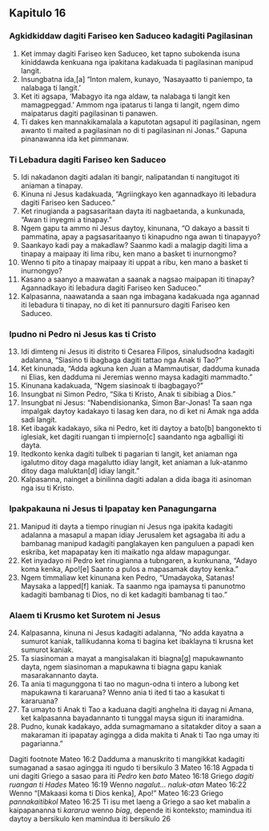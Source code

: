 Kapitulo 16
-----------

### Agkidkiddaw dagiti Fariseo ken Saduceo kadagiti Pagilasinan

1. Ket immay dagiti Fariseo ken Saduceo, ket tapno subokenda isuna kiniddawda kenkuana nga ipakitana kadakuada ti pagilasinan manipud langit.
2. Insungbatna ida,[a] “Inton malem, kunayo, ‘Nasayaatto ti paniempo, ta nalabaga ti langit.’
3. Ket iti agsapa, ‘Mabagyo ita nga aldaw, ta nalabaga ti langit ken mamagpeggad.’ Ammom nga ipatarus ti langa ti langit, ngem dimo maipatarus dagiti pagilasinan ti panawen.
4. Ti dakes ken mannakikamalala a kaputotan agsapul iti pagilasinan, ngem awanto ti maited a pagilasinan no di ti pagilasinan ni Jonas.” Gapuna pinanawanna ida ket pimmanaw.

### Ti Lebadura dagiti Fariseo ken Saduceo

5. Idi nakadanon dagiti adalan iti bangir, nalipatandan ti nangitugot iti aniaman a tinapay.
6. Kinuna ni Jesus kadakuada, “Agriingkayo ken agannadkayo iti lebadura dagiti Fariseo ken Saduceo.”
7. Ket rinugianda a pagsasaritaan dayta iti nagbaetanda, a kunkunada, “Awan ti inyegmi a tinapay.”
8. Ngem gapu ta ammo ni Jesus daytoy, kinunana, “O dakayo a bassit ti pammatina, apay a pagsasaritaanyo ti kinapudno nga awan ti tinapayyo?
9. Saankayo kadi pay a makadlaw? Saanmo kadi a malagip dagiti lima a tinapay a maipaay iti lima ribu, ken mano a basket ti inurnongmo?
10. Wenno ti pito a tinapay maipaay iti uppat a ribu, ken mano a basket ti inurnongyo?
11. Kasano a saanyo a maawatan a saanak a nagsao maipapan iti tinapay? Agannadkayo iti lebadura dagiti Fariseo ken Saduceo.”
12. Kalpasanna, naawatanda a saan nga imbagana kadakuada nga agannad iti lebadura ti tinapay, no di ket iti pannursuro dagiti Fariseo ken Saduceo.

### Ipudno ni Pedro ni Jesus kas ti Cristo

13. Idi dimteng ni Jesus iti distrito ti Cesarea Filipos, sinaludsodna kadagiti adalanna, “Siasino ti ibagbaga dagiti tattao nga Anak ti Tao?”
14. Ket kinunada, “Adda agkuna ken Juan a Mammautisar, dadduma kunada ni Elias, ken dadduma ni Jeremias wenno maysa kadagiti mammadto.”
15. Kinunana kadakuada, “Ngem siasinoak ti ibagbagayo?”
16. Insungbat ni Simon Pedro, “Sika ti Kristo, Anak ti sibibiag a Dios.”
17. Insungbat ni Jesus: “Nabendisionanka, Simon Bar-Jonas! Ta saan nga impalgak daytoy kadakayo ti lasag ken dara, no di ket ni Amak nga adda sadi langit.
18. Ket ibagak kadakayo, sika ni Pedro, ket iti daytoy a bato[b] bangonekto ti iglesiak, ket dagiti ruangan ti impierno[c] saandanto nga agballigi iti dayta.
19. Itedkonto kenka dagiti tulbek ti pagarian ti langit, ket aniaman nga igalutmo ditoy daga magalutto idiay langit, ket aniaman a luk-atanmo ditoy daga maluktan[d] idiay langit.”
20. Kalpasanna, nainget a binilinna dagiti adalan a dida ibaga iti asinoman nga isu ti Kristo.

### Ipakpakauna ni Jesus ti Ipapatay ken Panagungarna

21. Manipud iti dayta a tiempo rinugian ni Jesus nga ipakita kadagiti adalanna a masapul a mapan idiay Jerusalem ket agsagaba iti adu a bambanag manipud kadagiti panglakayen ken panguluen a papadi ken eskriba, ket mapapatay ken iti maikatlo nga aldaw mapagungar.
22. Ket inyadayo ni Pedro ket rinugianna a tubngaren, a kunkunana, “Adayo koma kenka, Apo![e] Saanto a pulos a mapasamak daytoy kenka.”
23. Ngem timmaliaw ket kinunana ken Pedro, “Umadayoka, Satanas! Maysaka a lapped[f] kaniak. Ta saanmo nga ipamaysa ti panunotmo kadagiti bambanag ti Dios, no di ket kadagiti bambanag ti tao.”

### Alaem ti Krusmo ket Surotem ni Jesus

24. Kalpasanna, kinuna ni Jesus kadagiti adalanna, “No adda kayatna a sumurot kaniak, tallikudanna koma ti bagina ket ibaklayna ti krusna ket sumurot kaniak.
25. Ta siasinoman a mayat a mangisalakan iti biagna[g] mapukawnanto dayta, ngem siasinoman a mapukawna ti biagna gapu kaniak masarakannanto dayta.
26. Ta ania ti magunggona ti tao no magun-odna ti intero a lubong ket mapukawna ti kararuana? Wenno ania ti ited ti tao a kasukat ti kararuana?
27. Ta umayto ti Anak ti Tao a kaduana dagiti anghelna iti dayag ni Amana, ket kalpasanna bayadannanto ti tunggal maysa sigun iti inaramidna.
28. Pudno, kunak kadakayo, adda sumagmamano a sitatakder ditoy a saan a makaraman iti ipapatay agingga a dida makita ti Anak ti Tao nga umay iti pagarianna.”

Dagiti footnote
Mateo 16:2 Dadduma a manuskrito ti mangikkat kadagiti sumaganad a sasao agingga iti ngudo ti bersikulo 3
Mateo 16:18 Agpada ti uni dagiti Griego a sasao para iti *Pedro* ken *bato*
Mateo 16:18 Griego *dagiti ruangan ti Hades*
Mateo 16:19 Wenno *nagalut... naluk-atan*
Mateo 16:22 Wenno “[Makaasi koma ti Dios kenka], Apo!”
Mateo 16:23 Griego *pannakaitibkol*
Mateo 16:25 Ti isu met laeng a Griego a sao ket mabalin a kaipapananna ti *kararua* wenno *biag*, depende iti konteksto; mamindua iti daytoy a bersikulo ken mamindua iti bersikulo 26